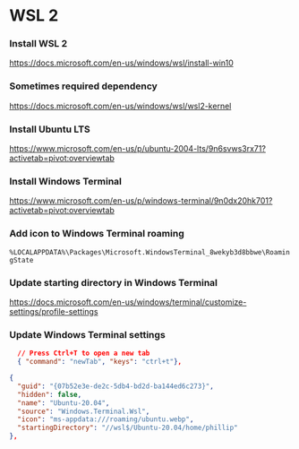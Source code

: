 # WSL 2

### Install WSL 2

https://docs.microsoft.com/en-us/windows/wsl/install-win10

### Sometimes required dependency

https://docs.microsoft.com/en-us/windows/wsl/wsl2-kernel

### Install Ubuntu LTS

https://www.microsoft.com/en-us/p/ubuntu-2004-lts/9n6svws3rx71?activetab=pivot:overviewtab

### Install Windows Terminal

https://www.microsoft.com/en-us/p/windows-terminal/9n0dx20hk701?activetab=pivot:overviewtab

### Add icon to Windows Terminal roaming

`%LOCALAPPDATA%\Packages\Microsoft.WindowsTerminal_8wekyb3d8bbwe\RoamingState`

### Update starting directory in Windows Terminal

https://docs.microsoft.com/en-us/windows/terminal/customize-settings/profile-settings

### Update Windows Terminal settings

```json
  // Press Ctrl+T to open a new tab
  { "command": "newTab", "keys": "ctrl+t"},
```

```json
{
  "guid": "{07b52e3e-de2c-5db4-bd2d-ba144ed6c273}",
  "hidden": false,
  "name": "Ubuntu-20.04",
  "source": "Windows.Terminal.Wsl",
  "icon": "ms-appdata:///roaming/ubuntu.webp",
  "startingDirectory": "//wsl$/Ubuntu-20.04/home/phillip"
},
```
